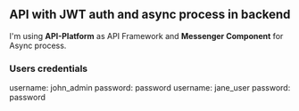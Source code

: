## API with JWT auth and async process in backend

I'm using **API-Platform** as API Framework and **Messenger Component** for Async process.

### Users credentials
username: john_admin password: password
username: jane_user password: password